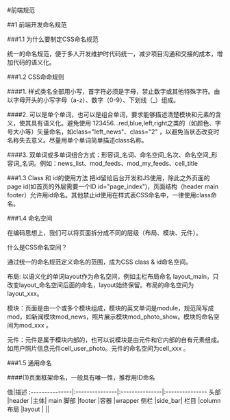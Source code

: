 #前端规范

##1 前端开发命名规范

###1.1 为什么要制定CSS命名规范

统一的命名规范，便于多人开发维护时代码统一，减少项目沟通和交接的成本，增加代码的语义化。

###1.2 CSS命命规则

####1. 样式类名全部用小写，首字符必须是字母，禁止数字或其他特殊字符。由以字母开头的小写字母（a-z）、数字（0-9）、下划线（_）组成。

####2. 可以是单个单词，也可以是组合单词，要求能够描述清楚模块和元素的含义，使其具有语义化。避免使用 123456…red,blue,left,right之类的（如颜色、字号大小等）矢量命名，如class="left_news"、class="2" ，以避免当状态改变时名称失去意义。尽量用单个单词简单描述class名称。

####3. 双单词或多单词组合方式：形容词_名词、命名空间_名次、命名空间_形容词_名词。例如：news_list、mod_feeds、mod_my_feeds、cell_title

###1.3 Class 和 id的使用方法
把id留给后台开发和JS使用，除此之外页面的page id(如首页的外层需要一个ID id="page_index")，页面结构（header main footer）允许用id命名。其他禁止id使用在样式表CSS命名中，一律使用class命名。

###1.4 命名空间

在编码思想上，我们可以将页面拆分成不同的层级（布局、模块、元件）。

什么是CSS命名空间？

通过统一的命名规范定义命名的范围，成为CSS  class & id命名空间。

布局: 以语义化的单词layout作为命名空间，例如主栏布局命名 layout_main，只改变layout_命名空间后面的命名，layout始终保留。布局的命名空间为layout_xxx。

模块：页面是由一个或多个模块组成，模块的英文单词是module，规范简写成mod，如新闻模块mod_news，照片展示模块mod_photo_show。模块的命名空间为mod_xxx 。

元件：元件是属于模块内部的，也可以说模块是由元件和它内部的自有元素组成。如用户照片信息元件cell_user_photo。元件的命名空间为cell_xxx 。


###1.5 通用命名

####(1)页面框架命名，一般具有唯一性，推荐用ID命名

值|描述 
:---------------|:---------------|:---------------|:---------------
头部	|header	|主体|	main
脚部	|footer	|容器	|wrapper
侧栏	|side_bar|	栏目	|column
布局	|layout	| 	 ||



